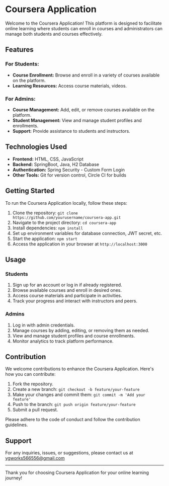 # Coursera Application

Welcome to the Coursera Application! This platform is designed to facilitate online learning where students can enroll in courses and administrators can manage both students and courses effectively.

## Features

### For Students:
- **Course Enrollment:** Browse and enroll in a variety of courses available on the platform.
- **Learning Resources:** Access course materials, videos.

### For Admins:
- **Course Management:** Add, edit, or remove courses available on the platform.
- **Student Management:** View and manage student profiles and enrollments.
- **Support:** Provide assistance to students and instructors.

## Technologies Used

- **Frontend:** HTML, CSS, JavaScript
- **Backend:** SpringBoot, Java, H2 Database
- **Authentication:** Spring Security - Custom Form Login
- **Other Tools:** Git for version control, Circle CI for builds

## Getting Started

To run the Coursera Application locally, follow these steps:

1. Clone the repository: `git clone https://github.com/yourusername/coursera-app.git`
2. Navigate to the project directory: `cd coursera-app`
3. Install dependencies: `npm install`
4. Set up environment variables for database connection, JWT secret, etc.
5. Start the application: `npm start`
6. Access the application in your browser at `http://localhost:3000`

## Usage

### Students
1. Sign up for an account or log in if already registered.
2. Browse available courses and enroll in desired ones.
3. Access course materials and participate in activities.
4. Track your progress and interact with instructors and peers.

### Admins
1. Log in with admin credentials.
2. Manage courses by adding, editing, or removing them as needed.
3. View and manage student profiles and course enrollments.
4. Monitor analytics to track platform performance.

## Contribution

We welcome contributions to enhance the Coursera Application. Here's how you can contribute:

1. Fork the repository.
2. Create a new branch: `git checkout -b feature/your-feature`
3. Make your changes and commit them: `git commit -m 'Add your feature'`
4. Push to the branch: `git push origin feature/your-feature`
5. Submit a pull request.

Please adhere to the code of conduct and follow the contribution guidelines.

## Support

For any inquiries, issues, or suggestions, please contact us at vgworks566556@gmail.com

---

Thank you for choosing Coursera Application for your online learning journey!
